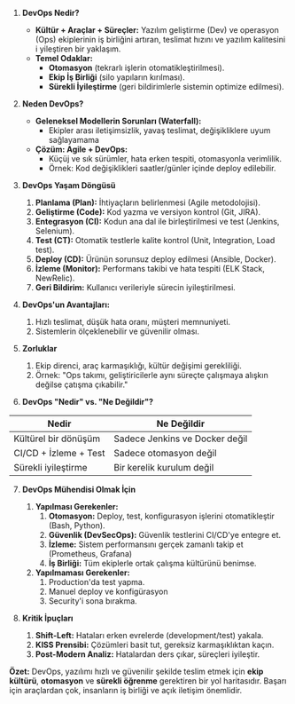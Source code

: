 1. **DevOps Nedir?**
	- **Kültür + Araçlar + Süreçler:** Yazılım geliştirme (Dev) ve operasyon (Ops) ekiplerinin iş birliğini artıran, teslimat hızını ve yazılım kalitesini i yileştiren bir yaklaşım.
	- **Temel Odaklar:**
		- **Otomasyon** (tekrarlı işlerin otomatikleştirilmesi).
		- **Ekip İş Birliği** (silo yapıların kırılması).
		- **Sürekli İyileştirme** (geri bildirimlerle sistemin optimize edilmesi).

2. **Neden DevOps?**
	- **Geleneksel Modellerin Sorunları (Waterfall):**
		- Ekipler arası iletişimsizlik, yavaş teslimat, değişikliklere uyum sağlayamama
	- **Çözüm: Agile + DevOps:**
		- Küçüj ve sık sürümler, hata erken tespiti, otomasyonla verimlilik.
		- Örnek: Kod değişiklikleri saatler/günler içinde deploy edilebilir.

3. **DevOps Yaşam Döngüsü**
	1. **Planlama (Plan):** İhtiyaçların belirlenmesi (Agile metodolojisi).
	2. **Geliştirme (Code):** Kod yazma ve versiyon kontrol (Git, JIRA).
	3. **Entegrasyon (CI):** Kodun ana dal ile birleştirilmesi ve test (Jenkins, Selenium).
	4. **Test (CT):** Otomatik testlerle kalite kontrol (Unit, Integration, Load test).
	5. **Deploy (CD):** Ürünün sorunsuz deploy edilmesi (Ansible, Docker).
	6. **İzleme (Monitor):** Performans takibi ve hata tespiti (ELK Stack, NewRelic).
	7. **Geri Bildirim:** Kullanıcı verileriyle sürecin iyileştirilmesi.

4. **DevOps'un Avantajları:**
	1. Hızlı teslimat, düşük hata oranı, müşteri memnuniyeti.
	2. Sistemlerin ölçeklenebilir ve güvenilir olması.

5. **Zorluklar**
	1. Ekip direnci, araç karmaşıklığı, kültür değişimi gerekliliği.
	2. Örnek: "Ops takımı, geliştiricilerle aynı süreçte çalışmaya alışkın değilse çatışma çıkabilir."

6. **DevOps "Nedir" vs. "Ne Değildir"?**

| Nedir                 | Ne Değildir                    |
| --------------------- | ------------------------------ |
| Kültürel bir dönüşüm  | Sadece Jenkins ve Docker değil |
| CI/CD + İzleme + Test | Sadece otomasyon değil         |
| Sürekli iyileştirme   | Bir kerelik kurulum değil      |

7. **DevOps Mühendisi Olmak İçin**
	1. **Yapılması Gerekenler:**
		1. **Otomasyon:** Deploy, test, konfigurasyon işlerini otomatikleştir (Bash, Python).
		2. **Güvenlik (DevSecOps):** Güvenlik testlerini CI/CD'ye entegre et.
		3. **İzleme:** Sistem performansını gerçek zamanlı takip et (Prometheus, Grafana)
		4. **İş Birliği:** Tüm ekiplerle ortak çalışma kültürünü benimse.
	2. **Yapılmaması Gerekenler:**
		1. Production'da test yapma.
		2. Manuel deploy ve konfigürasyon
		3. Security'i sona bırakma.

8. **Kritik İpuçları**
	1. **Shift-Left:** Hataları erken evrelerde (development/test) yakala.
	2. **KISS Prensibi:** Çözümleri basit tut, gereksiz karmaşıklıktan kaçın.
	3. **Post-Modern Analiz:** Hatalardan ders çıkar, süreçleri iyileştir.

**Özet:** DevOps, yazılımı hızlı ve güvenilir şekilde teslim etmek için **ekip kültürü**, **otomasyon** ve **sürekli öğrenme** gerektiren bir yol haritasıdır. Başarı için araçlardan çok, insanların iş birliği ve açık iletişim önemlidir.
